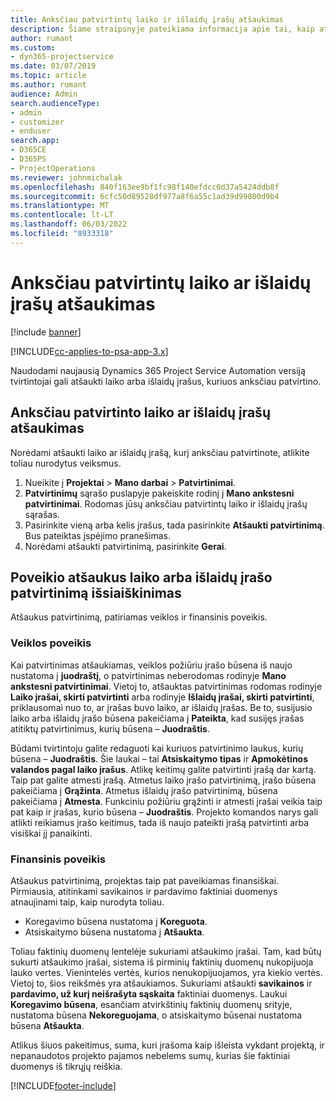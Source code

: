 ```yaml
---
title: Anksčiau patvirtintų laiko ir išlaidų įrašų atšaukimas
description: Šiame straipsnyje pateikiama informacija apie tai, kaip atšaukti patvirtintą projekto laiko ir išlaidų operaciją.
author: rumant
ms.custom:
- dyn365-projectservice
ms.date: 03/07/2019
ms.topic: article
ms.author: rumant
audience: Admin
search.audienceType:
- admin
- customizer
- enduser
search.app:
- D365CE
- D365PS
- ProjectOperations
ms.reviewer: johnmichalak
ms.openlocfilehash: 840f163ee9bf1fc98f140efdcc0d37a5424ddb8f
ms.sourcegitcommit: 6cfc50d89528df977a8f6a55c1ad39d99800d9b4
ms.translationtype: MT
ms.contentlocale: lt-LT
ms.lasthandoff: 06/03/2022
ms.locfileid: "8933318"
---
```

# <a name="cancel-previously-approved-time-or-expense-entries"></a>Anksčiau patvirtintų laiko ar išlaidų įrašų atšaukimas

[!include [banner](../includes/psa-now-project-operations.md)]

[!INCLUDE[cc-applies-to-psa-app-3.x](../includes/cc-applies-to-psa-app-3x.md)]

Naudodami naujausią Dynamics 365 Project Service Automation versiją tvirtintojai gali atšaukti laiko arba išlaidų įrašus, kuriuos anksčiau patvirtino.

## <a name="cancel-a-previously-approved-time-or-expense-entry"></a>Anksčiau patvirtinto laiko ar išlaidų įrašų atšaukimas

Norėdami atšaukti laiko ar išlaidų įrašą, kurį anksčiau patvirtinote, atlikite toliau nurodytus veiksmus.

1. Nueikite į **Projektai** \> **Mano darbai** \> **Patvirtinimai**.
2. **Patvirtinimų** sąrašo puslapyje pakeiskite rodinį į **Mano ankstesni patvirtinimai**. Rodomas jūsų anksčiau patvirtintų laiko ir išlaidų įrašų sąrašas.
3. Pasirinkite vieną arba kelis įrašus, tada pasirinkite **Atšaukti patvirtinimą**. Bus pateiktas įspėjimo pranešimas.
4. Norėdami atšaukti patvirtinimą, pasirinkite **Gerai**.

## <a name="understand-the-impact-of-canceling-a-time-or-expense-entry-approval"></a>Poveikio atšaukus laiko arba išlaidų įrašo patvirtinimą išsiaiškinimas

Atšaukus patvirtinimą, patiriamas veiklos ir finansinis poveikis.

### <a name="operational-impact"></a>Veiklos poveikis

Kai patvirtinimas atšaukiamas, veiklos požiūriu įrašo būsena iš naujo nustatoma į **juodraštį**, o patvirtinimas neberodomas rodinyje **Mano ankstesni patvirtinimai**. Vietoj to, atšauktas patvirtinimas rodomas rodinyje **Laiko įrašai, skirti patvirtinti** arba rodinyje **Išlaidų įrašai, skirti patvirtinti**, priklausomai nuo to, ar įrašas buvo laiko, ar išlaidų įrašas. Be to, susijusio laiko arba išlaidų įrašo būsena pakeičiama į **Pateikta**, kad susijęs įrašas atitiktų patvirtinimus, kurių būsena – **Juodraštis**.

Būdami tvirtintoju galite redaguoti kai kuriuos patvirtinimo laukus, kurių būsena – **Juodraštis**. Šie laukai – tai **Atsiskaitymo tipas** ir **Apmokėtinos valandos pagal laiko įrašus**. Atlikę keitimų galite patvirtinti įrašą dar kartą. Taip pat galite atmesti įrašą. Atmetus laiko įrašo patvirtinimą, įrašo būsena pakeičiama į **Grąžinta**. Atmetus išlaidų įrašo patvirtinimą, būsena pakeičiama į **Atmesta**. Funkciniu požiūriu grąžinti ir atmesti įrašai veikia taip pat kaip ir įrašas, kurio būsena – **Juodraštis**. Projekto komandos narys gali atlikti reikiamus įrašo keitimus, tada iš naujo pateikti įrašą patvirtinti arba visiškai jį panaikinti.

### <a name="financial-impact"></a>Finansinis poveikis

Atšaukus patvirtinimą, projektas taip pat paveikiamas finansiškai. Pirmiausia, atitinkami savikainos ir pardavimo faktiniai duomenys atnaujinami taip, kaip nurodyta toliau.

- Koregavimo būsena nustatoma į **Koreguota**.
- Atsiskaitymo būsena nustatoma į **Atšaukta**.

Toliau faktinių duomenų lentelėje sukuriami atšaukimo įrašai. Tam, kad būtų sukurti atšaukimo įrašai, sistema iš pirminių faktinių duomenų nukopijuoja lauko vertes. Vienintelės vertės, kurios nenukopijuojamos, yra kiekio vertės. Vietoj to, šios reikšmės yra atšaukiamos. Sukuriami atšaukti **savikainos** ir **pardavimo, už kurį neišrašyta sąskaita** faktiniai duomenys. Laukui **Koregavimo būsena**, esančiam atvirkštinių faktinių duomenų srityje, nustatoma būsena **Nekoreguojama**, o atsiskaitymo būsenai nustatoma būsena **Atšaukta**.

Atlikus šiuos pakeitimus, suma, kuri įrašoma kaip išleista vykdant projektą, ir nepanaudotos projekto pajamos nebelems sumų, kurias šie faktiniai duomenys iš tikrųjų reiškia.


[!INCLUDE[footer-include](../includes/footer-banner.md)]
